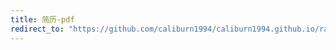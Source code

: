 ```yaml
---
title: 简历-pdf
redirect_to: "https://github.com/caliburn1994/caliburn1994.github.io/raw/master/private/_posts/resume/简历-陈晓杰.pdf"
---
```


